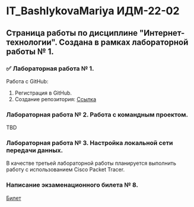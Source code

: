 # IT_BashlykovaMariya ИДМ-22-02
## Страница работы по дисциплине "Интернет-технологии". Создана в рамках лабораторной работы № 1.

### ✅ Лабораторная работа № 1.
Работа с GitHub:

1. Регистрация в GitHub.
2. Создание репозитория: [Ссылка](https://github.com/manyunyaa/IT_BashlykovaMariya)

### Лабораторная работа № 2. Работа с командным проектом.

TBD

### Лабораторная работа № 3. Настройка локальной сети передачи данных.

В качестве третьей лабораторной работы планируется выполнить работу с использованием Сisco Packet Tracer.

### Написание экзаменационного билета № 8.

[Билет](https://github.com/stankin/inet-2022/wiki/exam08)
